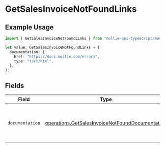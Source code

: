 # GetSalesInvoiceNotFoundLinks

## Example Usage

```typescript
import { GetSalesInvoiceNotFoundLinks } from "mollie-api-typescript/models/operations";

let value: GetSalesInvoiceNotFoundLinks = {
  documentation: {
    href: "https://docs.mollie.com/errors",
    type: "text/html",
  },
};
```

## Fields

| Field                                                                                                              | Type                                                                                                               | Required                                                                                                           | Description                                                                                                        |
| ------------------------------------------------------------------------------------------------------------------ | ------------------------------------------------------------------------------------------------------------------ | ------------------------------------------------------------------------------------------------------------------ | ------------------------------------------------------------------------------------------------------------------ |
| `documentation`                                                                                                    | [operations.GetSalesInvoiceNotFoundDocumentation](../../models/operations/getsalesinvoicenotfounddocumentation.md) | :heavy_check_mark:                                                                                                 | The URL to the generic Mollie API error handling guide.                                                            |